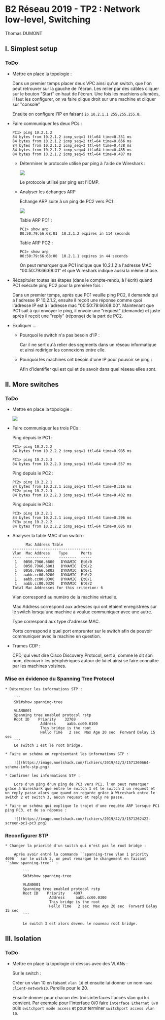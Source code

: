 # B2 Réseau 2019 - TP2 : Network low-level, Switching
Thomas DUMONT

## I. Simplest setup

### ToDo

* Mettre en place la topologie :

    Dans un premier temps placer deux VPC ainsi qu'un switch, que l'on peut retrouver sur la gauche de l'écran. Les relier par des câbles cliquer sur le bouton "Start" en haut de l'écran. Une fois les machiens allumées, il faut les configurer, on va faire clique droit sur une machine et cliquer sur "console"

    Ensuite on configure l'IP en faisant ``ip 10.2.1.1 255.255.255.0``.

* Faire communiquer les deux PCs :

    ```
    PC1> ping 10.2.1.2
    84 bytes from 10.2.1.2 icmp_seq=1 ttl=64 time=0.331 ms
    84 bytes from 10.2.1.2 icmp_seq=2 ttl=64 time=0.656 ms
    84 bytes from 10.2.1.2 icmp_seq=3 ttl=64 time=0.438 ms
    84 bytes from 10.2.1.2 icmp_seq=4 ttl=64 time=0.485 ms
    84 bytes from 10.2.1.2 icmp_seq=5 ttl=64 time=0.487 ms
    ```

    * Déterminer le protocole utilisé par ping à l'aide de Wireshark :

        ![](https://image.noelshack.com/fichiers/2019/41/3/1570646466-ping-pc1-vers-pc2.png)

        Le protocole utilisé par ping est l'ICMP.

    * Analyser les échanges ARP
        
        Echange ARP suite à un ping de PC2 vers PC1 :

        ![](https://image.noelshack.com/fichiers/2019/41/3/1570655646-ping-pc1-vers-pc2-wireshark-arp.png)

        Table ARP PC1 :

        ```
        PC1> show arp
        00:50:79:66:68:01  10.2.1.2 expires in 114 seconds
        ```

        Table ARP PC2 :

        ```
        PC2> show arp
        00:50:79:66:68:00  10.2.1.1 expires in 44 seconds
        ```

        On peut remarquer que PC1 indique que 10.2.1.2 a l'adresse MAC "00:50:79:66:68:01" et que Wireshark indique aussi la même chose.

*  Récapituler toutes les étapes (dans le compte-rendu, à l'écrit) quand PC1 exécute ping PC2 pour la première fois :

    Dans un premier temps, après que PC1 veuille ping PC2, il demande qui a l'adresse IP 10.2.1.2, ensuite il reçoit une réponse comme quoi l'adresse IP est à l'adresse mac "00:50:79:66:68:00". Maintenant que PC1 sait à qui envoyer le ping, il envoie une "request" (demande) et juste après il reçoit une "reply" (réponse) de la part de PC2.

* Expliquer ...

    * Pourquoi le switch n'a pas besoin d'IP :

        Car il ne sert qu'à relier des segments dans un réseau informatique et ainsi rediriger les connexions entre elle.

    * Pourquoi les machines ont besoin d'une IP pour pouvoir se ping :

        Afin d'identifier qui est qui et de savoir dans quel réseau elles sont.

## II. More switches

### ToDo

* Mettre en place la topologie :

    ![](https://image.noelshack.com/fichiers/2019/41/4/1570711310-topologie-part2.png)

* Faire communiquer les trois PCs :

    Ping depuis le PC1 :
    ```
    PC1> ping 10.2.2.2
    84 bytes from 10.2.2.2 icmp_seq=1 ttl=64 time=0.985 ms

    PC1> ping 10.2.2.3
    84 bytes from 10.2.2.3 icmp_seq=1 ttl=64 time=0.557 ms
    ```

    Ping depuis le PC2 :
    ```
    PC2> ping 10.2.2.1
    84 bytes from 10.2.2.1 icmp_seq=1 ttl=64 time=0.316 ms
    PC2> ping 10.2.2.3
    84 bytes from 10.2.2.3 icmp_seq=1 ttl=64 time=0.402 ms
    ```

    Ping depuis le PC3 :
    ```
    PC3> ping 10.2.2.1
    84 bytes from 10.2.2.1 icmp_seq=1 ttl=64 time=0.296 ms
    PC3> ping 10.2.2.2
    84 bytes from 10.2.2.2 icmp_seq=1 ttl=64 time=0.685 ms
    ```

* Analyser la table MAC d'un switch :

    ```
          Mac Address Table
    ------------------------------------
    Vlan  Mac Address    Type      Ports
    ----  -----------    --------  -----
     1   0050.7966.6800   DYNAMIC  Et0/0
     1   0050.7966.6801   DYNAMIC  Et0/2
     1   0050.7966.6802   DYNAMIC  Et0/1
     1   aabb.cc00.0200   DYNAMIC  Et0/2
     1   aabb.cc00.0300   DYNAMIC  Et0/1
     1   aabb.cc00.0320   DYNAMIC  Et0/2
    Total Mac Addresses for this criterion: 6
    ```
    Vlan correspond au numéro de la machine virtuelle.

    Mac Address correspond aux adresses qui ont étaient enregistrées sur le switch lorsqu'une machine à voulue communiquer avec une autre.

    Type correspond aux type d'adresse MAC.

    Ports correspond à quel port emprunter sur le switch afin de pouvoir communiquer avec la machine en question.

* Trames CDP :

    CPD, qui veut dire Cisco Discovery Protocol, sert à, comme le dit son nom, découvrir les périphériques autour de lui et ainsi se faire connaître par les machines voisines.

### Mise en évidence du Spanning Tree Protocol

    * Déterminer les informations STP :

        ```
        SW1#show spanning-tree

        VLAN0001
        Spanning tree enabled protocol rstp
        Root ID    Priority    32769
                    Address     aabb.cc00.0100
                    This bridge is the root
                    Hello Time   2 sec  Max Age 20 sec  Forward Delay 15 sec
        ```
        Le switch 1 est le root bridge.

    * Faire un schéma en représentant les informations STP :

        ![](https://image.noelshack.com/fichiers/2019/42/3/1571260664-schema-info-stp.png)

    * Confirmer les informations STP :

        Lors d'un ping d'un ping de PC3 vers PC1, l'on peut remarquer grâce à Wireshark que entre le switch 1 et le switch 3 un request et un reply passe alors que quand on regarde grâce à Wireshark entre le switch 2 et switch 3, aucun request et reply ne passe.

    * Faire un schéma qui explique le trajet d'une requête ARP lorsque PC1 ping PC3, et de sa réponse :

        ![](https://image.noelshack.com/fichiers/2019/42/3/1571262422-screen-pc1-pc3.png)

### Reconfigurer STP

    * Changer la priorité d'un switch qui n'est pas le root bridge :

        Après avoir entré la commande ``spanning-tree vlan 1 priority 4096`` sur le witch 3, on peut remarqué le changement en faisant ``show spanning-tree`` :

            ```
            SW3#show spanning-tree

            VLAN0001
            Spanning tree enabled protocol rstp
            Root ID    Priority    4097
                        Address     aabb.cc00.0300
                        This bridge is the root
                        Hello Time   2 sec  Max Age 20 sec  Forward Delay 15 sec
            ```

            Le switch 3 est alors devenu le nouveau root bridge.

## III. Isolation

### ToDo

* Mettre en place la topologie ci-dessus avec des VLANs :

    Sur le switch :

    Créer un vlan 10 en faisant ``vlan 10`` et ensuite lui donner un nom ``name client-network10``. Pareille pour le 20.

    Ensuite donner pour chacun des trois interfaces l'accès vlan qui lui convient. Par exemple pour l'interface 0/0 faire ``interface Ethernet 0/0`` puis ``switchport mode access`` et pour terminer ``switchport access vlan 10``. 